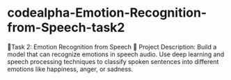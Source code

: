 # codealpha-Emotion-Recognition-from-Speech-task2

🌟Task 2: Emotion Recognition from Speech 
📝 Project Description: Build a model that can recognize emotions in speech audio. Use deep learning and speech processing techniques to classify spoken sentences into different emotions like happiness, anger, or sadness. 
